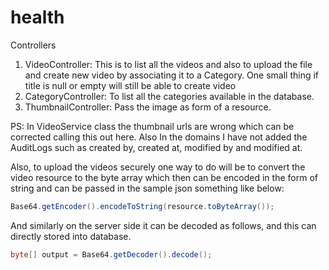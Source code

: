 # health

Controllers
1. VideoController:  This is to list all the videos and also to upload the file and create new video by associating it to a Category. One small thing if title is null or empty will still be able to create video
2. CategoryController: To list all the categories available in the database.
3. ThumbnailController: Pass the image as form of a resource.

PS: In VideoService class the thumbnail urls are wrong which can be corrected calling this out here. Also In the domains I have not added the AuditLogs such as created by, created at, modified by and modified at.

Also, to upload the videos securely one way to do will be to convert the video resource to the byte array which then can be encoded in the form of string and can be passed in the sample json something like below:

```java
Base64.getEncoder().encodeToString(resource.toByteArray());
```

And similarly on the server side it can be decoded as follows, and this can directly stored into database.

```java
byte[] output = Base64.getDecoder().decode();
```
